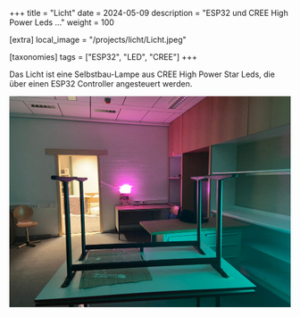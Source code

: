 +++
title = "Licht"
date = 2024-05-09
description = "ESP32 und CREE High Power Leds ..."
weight = 100

[extra]
local_image = "/projects/licht/Licht.jpeg"

[taxonomies]
tags = ["ESP32", "LED", "CREE"]
+++

Das Licht ist eine Selbstbau-Lampe aus CREE High Power Star Leds, die über einen ESP32 Controller angesteuert werden.

![Licht](Licht.jpeg)
